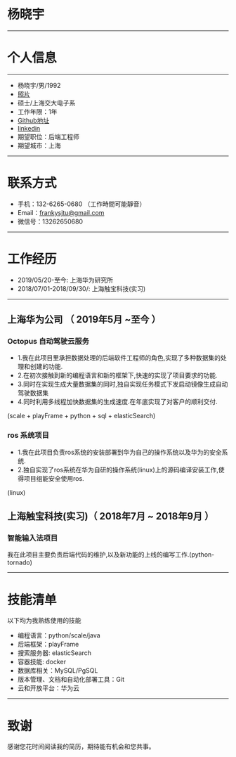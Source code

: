 # 杨晓宇
---
# 个人信息 
---

 - 杨晓宇/男/1992
 - [照片](https://github.com/yangxiaoyu2020/resume/blob/master/0308_1.jpg)
 - 硕士/上海交大电子系
 - 工作年限：1年
 - [Github地址](https://github.com/yangxiaoyu2020/)
 - [linkedin](https://www.linkedin.com/in/xiaoyu-yang-%E6%9D%A8%E6%99%93%E5%AE%87-047b80177?jobid=1234&lipi=urn%3Ali%3Apage%3Ad_jobs_easyapply_pdfgenresume%3BBASupdOmQLKY0lHI4D50%2FA%3D%3D&licu=urn%3Ali%3Acontrol%3Ad_jobs_easyapply_pdfgenresume-v02_profile)
 - 期望职位：后端工程师
 - 期望城市：上海
---
# 联系方式

- 手机：132-6265-0680 （工作時間可能靜音）
- Email：frankysjtu@gmail.com
- 微信号：13262650680
---

# 工作经历
- 2019/05/20-至今: 上海华为研究所
- 2018/07/01-2018/09/30/: 上海触宝科技(实习)
---
## 上海华为公司 （ 2019年5月 ~至今 ）

###  Octopus 自动驾驶云服务
- 1.我在此项目里承担数据处理的后端软件工程师的角色,实现了多种数据集的处理和创建的功能.
- 2.在初次接触到新的编程语言和新的框架下,快速的实现了项目要求的功能.
- 3.同时在实现生成大量数据集的同时,独自实现任务模式下发启动镜像生成自动驾驶数据集
- 4.同时利用多线程加快数据集的生成速度.在年底实现了对客户的顺利交付.

(scale + playFrame + python + sql + elasticSearch)

### ros 系统项目 
- 1.我在此项目负责ros系统的安装部署到华为自己的操作系统以及华为的安全系统. 
- 2.独自实现了ros系统在华为自研的操作系统(linux)上的源码编译安装工作,使得项目组能安全使用ros.   

(linux)                   

  
## 上海触宝科技(实习)（ 2018年7月 ~ 2018年9月 ）

### 智能输入法项目
我在此项目主要负责后端代码的维护,以及新功能的上线的编写工作.(python-tornado) 

 ---  
# 技能清单
以下均为我熟练使用的技能
- 编程语言：python/scale/java
- 后端框架：playFrame
- 搜索服务器: elasticSearch
- 容器技能: docker
- 数据库相关：MySQL/PgSQL
- 版本管理、文档和自动化部署工具：Git
- 云和开放平台：华为云
      
---      
# 致谢
感谢您花时间阅读我的简历，期待能有机会和您共事。